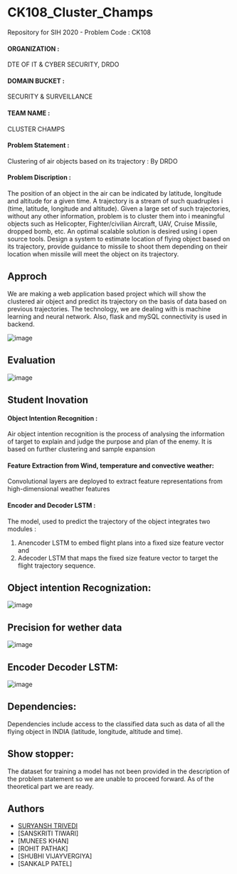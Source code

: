 
# CK108_Cluster_Champs

Repository for SIH 2020 - Problem Code : CK108 

#### ORGANIZATION :
DTE OF IT & CYBER SECURITY, DRDO
#### DOMAIN BUCKET : 
SECURITY & SURVEILLANCE
#### TEAM NAME :
CLUSTER CHAMPS
#### Problem Statement :
Clustering of air objects based on its trajectory : By DRDO
#### Problem Discription :
The position of an object in the air can be indicated by latitude, longitude
and altitude for a given time. A trajectory is a stream of such quadruples i
(time, latitude, longitude and altitude). Given a large set of such 
trajectories, without any other information, problem is to cluster them into i
meaningful objects such as Helicopter, Fighter/civilian Aircraft, UAV, Cruise 
Missile, dropped bomb, etc. An optimal scalable solution is desired using i
open source tools. Design a system to estimate location of flying object
based on its trajectory, provide guidance to missile to shoot them
depending on their location when missile will meet the object on its
trajectory. 

## Approch

We are making a web application based project which will show the clustered air object and predict its trajectory on the basis of data based on previous trajectories. The technology, we are dealing with is machine learning and neural network. Also, flask and mySQL connectivity is used in backend. 


![image](https://user-images.githubusercontent.com/44112240/150372909-ff18f2dc-5e25-4426-b2ff-a7b04ec3d6a8.png)

## Evaluation
![image](https://user-images.githubusercontent.com/44112240/150373340-b59ec314-e6f2-4d65-be56-61acd36dd16f.png)

## Student Inovation

#### Object Intention Recognition :

Air object intention recognition is the process of analysing the information of target to
explain and judge the purpose and plan of the enemy. It is based on further clustering and
sample expansion

#### Feature Extraction from Wind, temperature and convective weather:

Convolutional layers are deployed to extract feature representations from high-dimensional
weather features

#### Encoder and Decoder LSTM :

The model, used to predict the trajectory of the object integrates two modules :
1. Anencoder LSTM to embed flight plans into a fixed size feature vector and
2. Adecoder LSTM that maps the fixed size feature vector to target the flight trajectory
sequence.

## Object intention Recognization:
![image](https://user-images.githubusercontent.com/44112240/150374457-8abc2185-0136-4ff6-ad3b-cfb1931c2605.png)
## Precision for wether data
![image](https://user-images.githubusercontent.com/44112240/150374619-fbe9527b-2084-4fe4-8206-46b37d2ef2c2.png)
## Encoder Decoder LSTM:
![image](https://user-images.githubusercontent.com/44112240/150374842-29b5532b-be0e-4fbe-b050-e1debbdb21d3.png)


## Dependencies: 
Dependencies include access to the classified data
such as data of all the flying object in INDIA (latitude,
longitude, altitude and time).

## Show stopper:
The dataset for training a model has
not been provided in the description of the problem
statement so we are unable to proceed forward. As of
the theoretical part we are ready.


## Authors

- [SURYANSH TRIVEDI](https://www.github.com/skt2020)
- [SANSKRITI TIWARI]
- [MUNEES KHAN]
- [ROHIT PATHAK]
- [SHUBHI VIJAYVERGIYA]
- [SANKALP PATEL]






